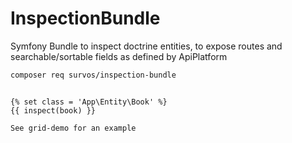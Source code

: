# InspectionBundle

Symfony Bundle to inspect doctrine entities, to expose routes and searchable/sortable fields as defined by ApiPlatform

```bash
composer req survos/inspection-bundle
```

```twig

{% set class = 'App\Entity\Book' %}
{{ inspect(book) }}

See grid-demo for an example

